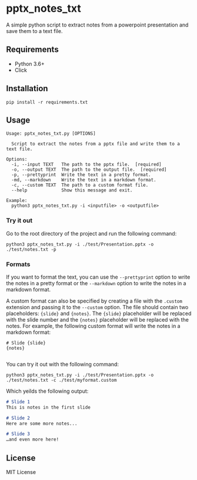 # pptx_notes_txt
A simple python script to extract notes from a powerpoint presentation and save them to a text file.

## Requirements
* Python 3.6+
* Click

## Installation
```
pip install -r requirements.txt
```

## Usage

```
Usage: pptx_notes_txt.py [OPTIONS]

  Script to extract the notes from a pptx file and write them to a text file.

Options:
  -i, --input TEXT   The path to the pptx file.  [required]
  -o, --output TEXT  The path to the output file.  [required]
  -p, --prettyprint  Write the text in a pretty format.
  -md, --markdown    Write the text in a markdown format.
  -c, --custom TEXT  The path to a custom format file.
  --help             Show this message and exit.

Example:
  python3 pptx_notes_txt.py -i <inputfile> -o <outputfile>
```

### Try it out
Go to the root directory of the project and run the following command:
```
python3 pptx_notes_txt.py -i ./test/Presentation.pptx -o ./test/notes.txt -p
```

### Formats
If you want to format the text, you can use the `--prettyprint` option to write the notes in a pretty format or the `--markdown` option to write the notes in a markdown format. 

A custom format can also be specified by creating a file with the `.custom` extension and passing it to the `--custom` option. The file should contain two placeholders: `{slide}` and `{notes}`. The `{slide}` placeholder will be replaced with the slide number and the `{notes}` placeholder will be replaced with the notes. For example, the following custom format will write the notes in a markdown format:
```
# Slide {slide}
{notes}


```

You can try it out with the following command:
```
python3 pptx_notes_txt.py -i ./test/Presentation.pptx -o ./test/notes.txt -c ./test/myformat.custom
```

Which yeilds the following output:
```markdown
# Slide 1
This is notes in the first slide

# Slide 2
Here are some more notes...

# Slide 3
…and even more here!
```

## License
MIT License